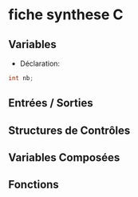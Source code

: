 # fiche synthese C

## Variables

* Déclaration:

```c
int nb;
```

## Entrées / Sorties

## Structures de Contrôles

## Variables Composées

## Fonctions
